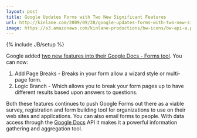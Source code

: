 ```yaml
---
layout: post
title: Google Updates Forms with Two New Significant Features
url: http://kinlane.com/2009/09/28/google-updates-forms-with-two-new-significant-features/
image: https://s3.amazonaws.com/kinlane-productions/bw-icons/bw-api-a.png
---
```

{% include JB/setup %}
<p>
     Google added <a href="http://googleenterprise.blogspot.com/2009/09/add-page-break-and-go-to-page-in-forms.html">two new features into their Google Docs - Forms tool</a>. You can now:
</p>
<ol class="mainlist">
     <li>Add Page Breaks - Breaks in your form allow a wizard style or multi-page form.
     </li>
     <li>Logic Branch - Which allows you to break your form pages up to have different results based upon answers to questions.
     </li>
</ol>
<p>
     Both these features continues to push Google Forms out there as a viable survey, registration and form building tool for organizations to use on their web sites and applications. You can also email forms to people. With data access through the <a class="zem_slink" title="Google Docs" rel="homepage" href="http://docs.google.com">Google Docs</a> API it makes it a powerful information gathering and aggregation tool.
</p>